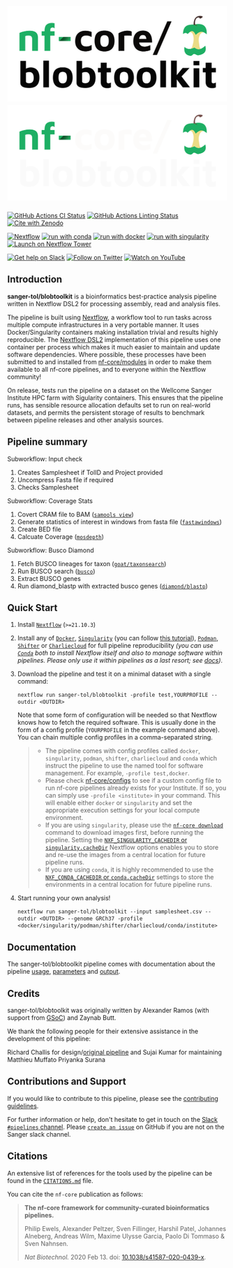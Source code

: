 # ![sanger-tol/blobtoolkit](docs/images/nf-core-blobtoolkit_logo_light.png#gh-light-mode-only) ![sanger-tol/blobtoolkit](docs/images/nf-core-blobtoolkit_logo_dark.png#gh-dark-mode-only)

[![GitHub Actions CI Status](https://github.com/sanger-tol/blobtoolkit/workflows/nf-core%20CI/badge.svg)](https://github.com/sanger-tol/blobtoolkit/actions?query=workflow%3A%22nf-core+CI%22)
[![GitHub Actions Linting Status](https://github.com/sanger-tol/blobtoolkit/workflows/nf-core%20linting/badge.svg)](https://github.com/sanger-tol/blobtoolkit/actions?query=workflow%3A%22nf-core+linting%22)
[![Cite with Zenodo](http://img.shields.io/badge/DOI-10.5281/zenodo.XXXXXXX-1073c8)](https://doi.org/10.5281/zenodo.XXXXXXX)

[![Nextflow](https://img.shields.io/badge/nextflow%20DSL2-%E2%89%A521.10.3-23aa62.svg)](https://www.nextflow.io/)
[![run with conda](http://img.shields.io/badge/run%20with-conda-3EB049?logo=anaconda)](https://docs.conda.io/en/latest/)
[![run with docker](https://img.shields.io/badge/run%20with-docker-0db7ed?logo=docker)](https://www.docker.com/)
[![run with singularity](https://img.shields.io/badge/run%20with-singularity-1d355c.svg)](https://sylabs.io/docs/)
[![Launch on Nextflow Tower](https://img.shields.io/badge/Launch%20%F0%9F%9A%80-Nextflow%20Tower-%234256e7)](https://tower.nf/launch?pipeline=https://github.com/sanger-tol/blobtoolkit)

[![Get help on Slack](http://img.shields.io/badge/slack-nf--core%20%23blobtoolkit-4A154B?logo=slack)](https://sangertreeoflife.slack.com/archives/pipelines)
[![Follow on Twitter](http://img.shields.io/badge/twitter-%40nf__core-1DA1F2?logo=twitter)](https://twitter.com/sangertol)
[![Watch on YouTube](http://img.shields.io/badge/youtube-nf--core-FF0000?logo=youtube)](https://www.youtube.com/channel/UCFeDpvjU58SA9V0ycRXejhA)

## Introduction

**sanger-tol/blobtoolkit** is a bioinformatics best-practice analysis pipeline written in Nextflow DSL2 for processing assembly, read and analysis files.

The pipeline is built using [Nextflow](https://www.nextflow.io), a workflow tool to run tasks across multiple compute infrastructures in a very portable manner. It uses Docker/Singularity containers making installation trivial and results highly reproducible. The [Nextflow DSL2](https://www.nextflow.io/docs/latest/dsl2.html) implementation of this pipeline uses one container per process which makes it much easier to maintain and update software dependencies. Where possible, these processes have been submitted to and installed from [nf-core/modules](https://github.com/nf-core/modules) in order to make them available to all nf-core pipelines, and to everyone within the Nextflow community!

<!-- TODO nf-core: Add full-sized test dataset and amend the paragraph below if applicable -->

On release, tests run the pipeline on a dataset on the Wellcome Sanger Institute HPC farm with Sigularity containers. This ensures that the pipeline runs, has sensible resource allocation defaults set to run on real-world datasets, and permits the persistent storage of results to benchmark between pipeline releases and other analysis sources.

## Pipeline summary

Subworkflow: Input check

1.  Creates Samplesheet if TolID and Project provided
2.  Uncompress Fasta file if required
3.  Checks Samplesheet

Subworkflow: Coverage Stats

1.  Covert CRAM file to BAM ([`samools view`](https://www.htslib.org/doc/samtools-view.html))
2.  Generate statistics of interest in windows from fasta file ([`fastawindows`](https://github.com/tolkit/fasta_windows))
3.  Create BED file
4.  Calcuate Coverage ([`mosdepth`](https://github.com/brentp/mosdepth))

Subworkflow: Busco Diamond

1. Fetch BUSCO lineages for taxon ([`goat/taxonsearch`](https://github.com/genomehubs/goat-cli))
2. Run BUSCO search ([`busco`](https://busco.ezlab.org/))
3. Extract BUSCO genes
4. Run diamond_blastp with extracted busco genes ([`diamond/blastp`](https://github.com/bbuchfink/diamond))

## Quick Start

1. Install [`Nextflow`](https://www.nextflow.io/docs/latest/getstarted.html#installation) (`>=21.10.3`)

2. Install any of [`Docker`](https://docs.docker.com/engine/installation/), [`Singularity`](https://www.sylabs.io/guides/3.0/user-guide/) (you can follow [this tutorial](https://singularity-tutorial.github.io/01-installation/)), [`Podman`](https://podman.io/), [`Shifter`](https://nersc.gitlab.io/development/shifter/how-to-use/) or [`Charliecloud`](https://hpc.github.io/charliecloud/) for full pipeline reproducibility _(you can use [`Conda`](https://conda.io/miniconda.html) both to install Nextflow itself and also to manage software within pipelines. Please only use it within pipelines as a last resort; see [docs](https://nf-co.re/usage/configuration#basic-configuration-profiles))_.

3. Download the pipeline and test it on a minimal dataset with a single command:

   ```console
   nextflow run sanger-tol/blobtoolkit -profile test,YOURPROFILE --outdir <OUTDIR>
   ```

   Note that some form of configuration will be needed so that Nextflow knows how to fetch the required software. This is usually done in the form of a config profile (`YOURPROFILE` in the example command above). You can chain multiple config profiles in a comma-separated string.

   > - The pipeline comes with config profiles called `docker`, `singularity`, `podman`, `shifter`, `charliecloud` and `conda` which instruct the pipeline to use the named tool for software management. For example, `-profile test,docker`.
   > - Please check [nf-core/configs](https://github.com/nf-core/configs#documentation) to see if a custom config file to run nf-core pipelines already exists for your Institute. If so, you can simply use `-profile <institute>` in your command. This will enable either `docker` or `singularity` and set the appropriate execution settings for your local compute environment.
   > - If you are using `singularity`, please use the [`nf-core download`](https://nf-co.re/tools/#downloading-pipelines-for-offline-use) command to download images first, before running the pipeline. Setting the [`NXF_SINGULARITY_CACHEDIR` or `singularity.cacheDir`](https://www.nextflow.io/docs/latest/singularity.html?#singularity-docker-hub) Nextflow options enables you to store and re-use the images from a central location for future pipeline runs.
   > - If you are using `conda`, it is highly recommended to use the [`NXF_CONDA_CACHEDIR` or `conda.cacheDir`](https://www.nextflow.io/docs/latest/conda.html) settings to store the environments in a central location for future pipeline runs.

4. Start running your own analysis!

   ```console
   nextflow run sanger-tol/blobtoolkit --input samplesheet.csv --outdir <OUTDIR> --genome GRCh37 -profile <docker/singularity/podman/shifter/charliecloud/conda/institute>
   ```

## Documentation

The sanger-tol/blobtoolkit pipeline comes with documentation about the pipeline [usage](https://github.com/sanger-tol/blobtoolkit/blob/main/docs/usage.md), [parameters](https://github.com/sanger-tol/blobtoolkit/blob/main/docs/parameters.md) and [output](https://github.com/sanger-tol/blobtoolkit/blob/main/docs/output.md).

## Credits

sanger-tol/blobtoolkit was originally written by Alexander Ramos (with support from [GSoC](https://summerofcode.withgoogle.com)) and Zaynab Butt.

We thank the following people for their extensive assistance in the development of this pipeline:

Richard Challis for design/[original pipeline](https://github.com/blobtoolkit/pipeline) and Sujai Kumar for maintaining
Matthieu Muffato
Priyanka Surana

## Contributions and Support

If you would like to contribute to this pipeline, please see the [contributing guidelines](.github/CONTRIBUTING.md).

For further information or help, don't hesitate to get in touch on the [Slack `#pipelines` channel](https://sangertreeoflife.slack.com/archives/pipelines). Please [`create an issue`](https://github.com/sanger-tol/blobtoolkit/issues) on GitHub if you are not on the Sanger slack channel.

## Citations

<!-- TODO nf-core: Add citation for pipeline after first release. Uncomment lines below and update Zenodo doi and badge at the top of this file. -->
<!-- If you use  sanger-tol/blobtoolkit for your analysis, please cite it using the following doi: [10.5281/zenodo.XXXXXX](https://doi.org/10.5281/zenodo.XXXXXX) -->

<!-- TODO nf-core: Add bibliography of tools and data used in your pipeline -->

An extensive list of references for the tools used by the pipeline can be found in the [`CITATIONS.md`](CITATIONS.md) file.

You can cite the `nf-core` publication as follows:

> **The nf-core framework for community-curated bioinformatics pipelines.**
>
> Philip Ewels, Alexander Peltzer, Sven Fillinger, Harshil Patel, Johannes Alneberg, Andreas Wilm, Maxime Ulysse Garcia, Paolo Di Tommaso & Sven Nahnsen.
>
> _Nat Biotechnol._ 2020 Feb 13. doi: [10.1038/s41587-020-0439-x](https://dx.doi.org/10.1038/s41587-020-0439-x).
